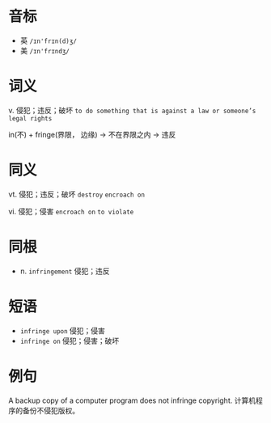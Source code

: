 # 音标

- 英 `/ɪn'frɪn(d)ʒ/`
- 美 `/ɪn'frɪndʒ/`

# 词义

v. 侵犯；违反；破坏
`to do something that is against a law or someone’s legal rights`



in(不) + fringe(界限， 边缘) → 不在界限之内 → 违反

# 同义

vt. 侵犯；违反；破坏
`destroy` `encroach on`

vi. 侵犯；侵害
`encroach on` `to violate`

# 同根

- n. `infringement` 侵犯；违反

# 短语

- `infringe upon` 侵犯；侵害
- `infringe on` 侵犯；侵害；破坏

# 例句

A backup copy of a computer program does not infringe copyright.
计算机程序的备份不侵犯版权。


